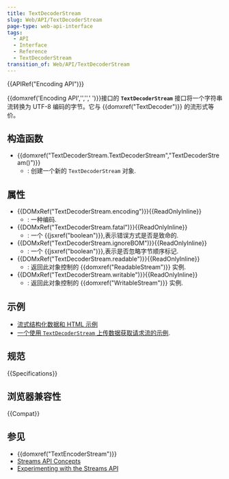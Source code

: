 ```yaml
---
title: TextDecoderStream
slug: Web/API/TextDecoderStream
page-type: web-api-interface
tags:
  - API
  - Interface
  - Reference
  - TextDecoderStream
transition_of: Web/API/TextDecoderStream
---
```

{{APIRef("Encoding API")}}

{{domxref('Encoding API','','',' ')}}接口的 **`TextDecoderStream`** 接口将一个字符串流转换为 UTF-8 编码的字节。它与 {{domxref("TextDecoder")}} 的流形式等价。

## 构造函数

- {{domxref("TextDecoderStream.TextDecoderStream","TextDecoderStream()")}}
  - : 创建一个新的 `TextDecoderStream` 对象.

## 属性

- {{DOMxRef("TextDecoderStream.encoding")}}{{ReadOnlyInline}}
  - : 一种编码.
- {{DOMxRef("TextDecoderStream.fatal")}}{{ReadOnlyInline}}
  - : 一个 {{jsxref("boolean")}},表示错误方式是否是致命的.
- {{DOMxRef("TextDecoderStream.ignoreBOM")}}{{ReadOnlyInline}}
  - : 一个 {{jsxref("boolean")}},表示是否忽略字节顺序标记.
- {{DOMxRef("TextDecoderStream.readable")}}{{ReadOnlyInline}}
  - : 返回此对象控制的 {{domxref("ReadableStream")}} 实例.
- {{DOMxRef("TextDecoderStream.writable")}}{{ReadOnlyInline}}
  - : 返回此对象控制的 {{domxref("WritableStream")}} 实例.

## 示例

- [流式结构化数据和 HTML 示例](https://streams.spec.whatwg.org/demos/)
- [一个使用 `TextDecoderStream` 上传数据获取请求流的示例](https://glitch.com/~fetch-request-stream).

## 规范

{{Specifications}}

## 浏览器兼容性

{{Compat}}

## 参见

- {{domxref("TextEncoderStream")}}
- [Streams API Concepts](/zh-CN/docs/Web/API/Streams_API/Concepts)
- [Experimenting with the Streams API](https://deanhume.com/experimenting-with-the-streams-api/)
